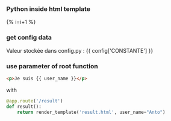 ### Python inside html template
{% i=i+1 %}

### get config data
<p>Valeur stockée dans config.py : {{ config['CONSTANTE'] }}</p>

### use parameter of root function
```html
<p>Je suis {{ user_name }}</p>
```

with
```py
@app.route('/result')
def result():
    return render_template('result.html', user_name="Anto")
```